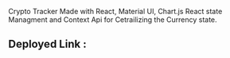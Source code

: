 Crypto Tracker Made with React, Material UI, Chart.js React state Managment and Context Api for Cetrailizing the Currency state.

## Deployed Link : 
